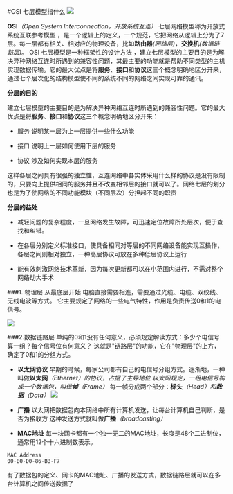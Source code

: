 #OSI 七层模型指什么
![](https://sfault-image.b0.upaiyun.com/428/731/4287316384-57465f9fe6045_articlex)

**OSI**_（Open System Interconnection，开放系统互连）_
七层网络模型称为开放式系统互联参考模型 ，是一个逻辑上的定义，一个规范，它把网络从逻辑上分为了7层。每一层都有相关、相对应的物理设备，比如**路由器**_(网络层)_，**交换机**_(数据链路层)_。
OSI 七层模型是一种框架性的设计方法 ，建立七层模型的主要目的是为解决异种网络互连时所遇到的兼容性问题，其最主要的功能就是帮助不同类型的主机实现数据传输。它的最大优点是将**服务**、**接口**和**协议**这三个概念明确地区分开来，通过七个层次化的结构模型使不同的系统不同的网络之间实现可靠的通讯。

**分层的目的**

建立七层模型的主要目的是为解决异种网络互连时所遇到的兼容性问题。它的最大优点是将**服务**、**接口**和**协议**这三个概念明确地区分开来：
- 服务
说明某一层为上一层提供一些什么功能

- 接口
说明上一层如何使用下层的服务

- 协议
涉及如何实现本层的服务

这样各层之间具有很强的独立性，互连网络中各实体采用什么样的协议是没有限制的，只要向上提供相同的服务并且不改变相邻层的接口就可以了。网络七层的划分也是为了使网络的不同功能模块（不同层次）分担起不同的职责

**分层的益处**
- 减轻问题的复杂程度，一旦网络发生故障，可迅速定位故障所处层次，便于查找和纠错。

- 在各层分别定义标准接口，使具备相同对等层的不同网络设备能实现互操作，各层之间则相对独立，一种高层协议可放在多种低层协议上运行

- 能有效刺激网络技术革新，因为每次更新都可以在小范围内进行，不需对整个网络动大手术

###1. 物理层
从最底层开始
电脑直接需要相连，需要通过光缆、电缆、双绞线、无线电波等方式。
它主要规定了网络的一些电气特性，作用是负责传送0和1的电信号。

![](http://www.ruanyifeng.com/blogimg/asset/201205/bg2012052903.png)

###2.数据链路层
单纯的0和1没有任何意义，必须规定解读方式：多少个电信号算一组？每个信号位有何意义？
这就是"链路层"的功能，它在"物理层"的上方，确定了0和1的分组方式。

- **以太网协议**
早期的时候，每家公司都有自己的电信号分组方式。逐渐地，一种叫做**以太网**_（Ethernet）_的协议，占据了主导地位
以太网规定，一组电信号构成一个数据包，叫做**帧**_（Frame）_
每一帧分成两个部分：**标头**_（Head）_和**数据**_（Data）_
![](http://www.ruanyifeng.com/blogimg/asset/201205/bg2012052904.png)

- **广播**
以太网把数据包向本网络中所有计算机发送，让每台计算机自己判断，是否为接收方
这种发送方式就叫做**广播**_（broadcasting）_

- **MAC地址**
每一块网卡都有一个独一无二的MAC地址，长度是48个二进制位，通常用12个十六进制数表示。
```
MAC Address
00-B0-D0-86-BB-F7
```

 有了数据包的定义、网卡的MAC地址、广播的发送方式，数据链路层就可以在多台计算机之间传送数据了

 
 
  
